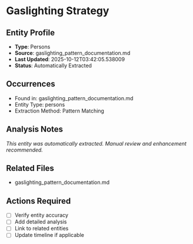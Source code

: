 # Gaslighting Strategy

## Entity Profile
- **Type**: Persons
- **Source**: gaslighting_pattern_documentation.md
- **Last Updated**: 2025-10-12T03:42:05.538009
- **Status**: Automatically Extracted

## Occurrences
- Found in: gaslighting_pattern_documentation.md
- Entity Type: persons
- Extraction Method: Pattern Matching

## Analysis Notes
*This entity was automatically extracted. Manual review and enhancement recommended.*

## Related Files
- gaslighting_pattern_documentation.md

## Actions Required
- [ ] Verify entity accuracy
- [ ] Add detailed analysis
- [ ] Link to related entities
- [ ] Update timeline if applicable

